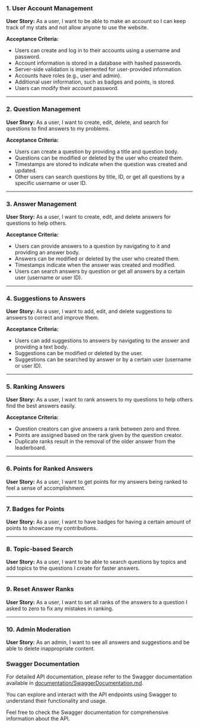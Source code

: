 ### 1. User Account Management

**User Story:**
As a user, I want to be able to make an account so I can keep track of my stats and not allow anyone to use the website.

**Acceptance Criteria:**

- Users can create and log in to their accounts using a username and password.
- Account information is stored in a database with hashed passwords.
- Server-side validation is implemented for user-provided information.
- Accounts have roles (e.g., user and admin).
- Additional user information, such as badges and points, is stored.
- Users can modify their account password.

---

### 2. Question Management

**User Story:**
As a user, I want to create, edit, delete, and search for questions to find answers to my problems.

**Acceptance Criteria:**

- Users can create a question by providing a title and question body.
- Questions can be modified or deleted by the user who created them.
- Timestamps are stored to indicate when the question was created and updated.
- Other users can search questions by title, ID, or get all questions by a specific username or user ID.

---

### 3. Answer Management

**User Story:**
As a user, I want to create, edit, and delete answers for questions to help others.

**Acceptance Criteria:**

- Users can provide answers to a question by navigating to it and providing an answer body.
- Answers can be modified or deleted by the user who created them.
- Timestamps indicate when the answer was created and modified.
- Users can search answers by question or get all answers by a certain user (username or user ID).

---

### 4. Suggestions to Answers

**User Story:**
As a user, I want to add, edit, and delete suggestions to answers to correct and improve them.

**Acceptance Criteria:**

- Users can add suggestions to answers by navigating to the answer and providing a text body.
- Suggestions can be modified or deleted by the user.
- Suggestions can be searched by answer or by a certain user (username or user ID).

---

### 5. Ranking Answers

**User Story:**
As a user, I want to rank answers to my questions to help others find the best answers easily.

**Acceptance Criteria:**

- Question creators can give answers a rank between zero and three.
- Points are assigned based on the rank given by the question creator.
- Duplicate ranks result in the removal of the older answer from the leaderboard.

---

### 6. Points for Ranked Answers

**User Story:**
As a user, I want to get points for my answers being ranked to feel a sense of accomplishment.

---

### 7. Badges for Points

**User Story:**
As a user, I want to have badges for having a certain amount of points to showcase my contributions.

---

### 8. Topic-based Search

**User Story:**
As a user, I want to be able to search questions by topics and add topics to the questions I create for faster answers.

---

### 9. Reset Answer Ranks

**User Story:**
As a user, I want to set all ranks of the answers to a question I asked to zero to fix any mistakes in ranking.

---

### 10. Admin Moderation

**User Story:**
As an admin, I want to see all answers and suggestions and be able to delete inappropriate content.

### Swagger Documentation

For detailed API documentation, please refer to the Swagger documentation available
in [documentation/SwaggerDocumentation.md](documentation/SwaggerDocumentation.md).

You can explore and interact with the API endpoints using Swagger to understand their functionality and usage.

Feel free to check the Swagger documentation for comprehensive information about the API.


